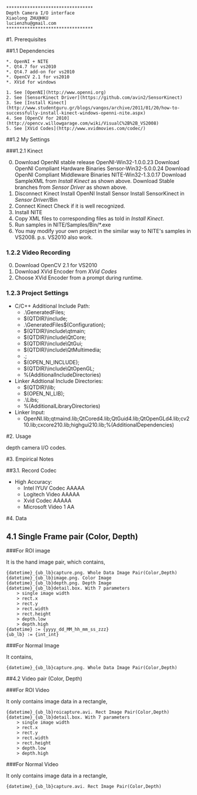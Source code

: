 	*********************************
	Depth Camera I/O interface
	Xiaolong ZHU@HKU
	lucienzhu@gmail.com
	*********************************

#1. Prerequisites

##1.1 Dependencies

	*. OpenNI + NITE
	*. Qt4.7 for vs2010
	*. Qt4.7 add-on for vs2010
	*. OpenCV 2.1 for vs2010
	*. XVid for windows

	1. See [OpenNI](http://www.openni.org)
	2. See [SensorKinect Driver](https://github.com/avin2/SensorKinect)
	3. See [Install Kinect](http://www.studentguru.gr/blogs/vangos/archive/2011/01/20/how-to-successfully-install-kinect-windows-openni-nite.aspx)
	4. See [OpenCV for 2010](http://opencv.willowgarage.com/wiki/VisualC%2B%2B_VS2008)
	5. See [XVid Codes](http://www.xvidmovies.com/codec/)

##1.2 My Settings


###1.2.1 Kinect

0. Download OpenNI stable release OpenNI-Win32-1.0.0.23
	Download OpenNI Compliant Hardware Binaries Sensor-Win32-5.0.0.24
	Download OpenNI Compliant Middleware Binaries NITE-Win32-1.3.0.17
	Download SampleXML from *Install Kinect* as shown above.
	Download Stable branches from *Sensor Driver* as shown above.
1. Disconnect Kinect
	Install OpenNI
	Install Sensor
	Install SensorKinect in *Sensor Driver*/Bin
2. Connect Kinect
	Check if it is well recognized.
3. Install NITE
4. Copy XML files to corresponding files as told in *Install Kinect*.
5. Run samples in NITE/Samples/Bin/*.exe
6. You may modify your own project in the similar way to NITE's samples in VS2008. p.s. VS2010 also work.

### 1.2.2 Video Recording

0. Download OpenCV 2.1 for VS2010
1. Download XVid Encoder from *XVid Codes*
2. Choose XVid Encoder from a prompt during runtime.

### 1.2.3 Project Settings
* C/C++ Additional Include Path: 
	* .\GeneratedFiles;
	* $(QTDIR)\include;
	* .\GeneratedFiles\$(Configuration);
	* $(QTDIR)\include\qtmain;
	* $(QTDIR)\include\QtCore;
	* $(QTDIR)\include\QtGui;
	* $(QTDIR)\include\QtMultimedia;
	* .\;
	* $(OPEN_NI_INCLUDE);
	* $(QTDIR)\include\QtOpenGL;
	* %(AdditionalIncludeDirectories)
* Linker Addtional Include Directories:
	* $(QTDIR)\lib;
	* $(OPEN_NI_LIB);
	* .\Libs;
	* %(AdditionalLibraryDirectories)
* Linker Input:
	* OpenNI.lib;qtmaind.lib;QtCored4.lib;QtGuid4.lib;QtOpenGLd4.lib;cv210.lib;cxcore210.lib;highgui210.lib;%(AdditionalDependencies)

#2. Usage

depth camera I/O codes.


#3. Empirical Notes

##3.1. Record Codec

* High Accuracy:
	* Intel IYUV Codec	    AAAAA
	* Logitech Video		AAAAA
	* Xvid Codec			AAAAA
	* Microsoft Video 1	    AA

#4. Data

## 4.1 Single Frame pair (Color, Depth)

###For ROI image

It is the hand image pair, which contains,
	
	{datetime}_{ub_lb}capture.png. Whole Data Image Pair(Color,Depth)
	{datetime}_{ub_lb}image.png. Color Image
	{datetime}_{ub_lb}depth.png. Depth Image
	{datetime}_{ub_lb}detail.box. With 7 parameters
		> single image width
		> rect.x
		> rect.y
		> rect.width
		> rect.height
		> depth.low
		> depth.high
	{datetime} := {yyyy_dd_MM_hh_mm_ss_zzz}
	{ub_lb} := {int_int}

###For Normal Image

It contains,
	
	{datetime}_{ub_lb}capture.png. Whole Data Image Pair(Color,Depth)

##4.2 Video pair (Color, Depth)

###For ROI Video

It only contains image data in a rectangle,

	{datetime}_{ub_lb}roicapture.avi. Rect Image Pair(Color,Depth)
	{datetime}_{ub_lb}detail.box. With 7 parameters
		> single image width
		> rect.x
		> rect.y
		> rect.width
		> rect.height
		> depth.low
		> depth.high

###For Normal Video

It only contains image data in a rectangle,

	{datetime}_{ub_lb}capture.avi. Rect Image Pair(Color,Depth)
